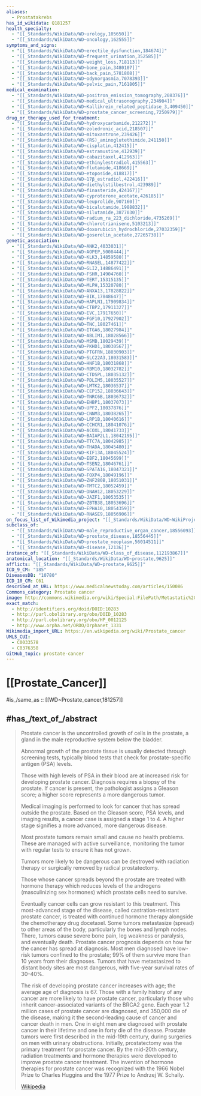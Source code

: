 ```yaml
---
aliases:
  - Prostatakrebs
has_id_wikidata: Q181257
health_specialty:
  - "[[_Standards/WikiData/WD~urology,105650]]"
  - "[[_Standards/WikiData/WD~oncology,162555]]"
symptoms_and_signs:
  - "[[_Standards/WikiData/WD~erectile_dysfunction,184674]]"
  - "[[_Standards/WikiData/WD~frequent_urination,352585]]"
  - "[[_Standards/WikiData/WD~weight_loss,718113]]"
  - "[[_Standards/WikiData/WD~bone_pain,3480107]]"
  - "[[_Standards/WikiData/WD~back_pain,5781808]]"
  - "[[_Standards/WikiData/WD~odynorgasmia,7078393]]"
  - "[[_Standards/WikiData/WD~pelvic_pain,7161805]]"
medical_examination:
  - "[[_Standards/WikiData/WD~positron_emission_tomography,208376]]"
  - "[[_Standards/WikiData/WD~medical_ultrasonography,234904]]"
  - "[[_Standards/WikiData/WD~Kallikrein_related_peptidase_3,409450]]"
  - "[[_Standards/WikiData/WD~prostate_cancer_screening,7250979]]"
drug_or_therapy_used_for_treatment:
  - "[[_Standards/WikiData/WD~hydroxycarbamide,212272]]"
  - "[[_Standards/WikiData/WD~zoledronic_acid,218507]]"
  - "[[_Standards/WikiData/WD~mitoxantrone,239426]]"
  - "[[_Standards/WikiData/WD~(RS)_aminoglutethimide,241150]]"
  - "[[_Standards/WikiData/WD~cisplatin,412415]]"
  - "[[_Standards/WikiData/WD~estramustine,412939]]"
  - "[[_Standards/WikiData/WD~cabazitaxel,412963]]"
  - "[[_Standards/WikiData/WD~ethinylestradiol,415563]]"
  - "[[_Standards/WikiData/WD~flutamide,418669]]"
  - "[[_Standards/WikiData/WD~etoposide,418817]]"
  - "[[_Standards/WikiData/WD~17β_estradiol,422416]]"
  - "[[_Standards/WikiData/WD~diethylstilbestrol,423989]]"
  - "[[_Standards/WikiData/WD~finasteride,424167]]"
  - "[[_Standards/WikiData/WD~cyproterone_acetate,426185]]"
  - "[[_Standards/WikiData/WD~leuprolide,907160]]"
  - "[[_Standards/WikiData/WD~bicalutamide,1988832]]"
  - "[[_Standards/WikiData/WD~nilutamide,3877030]]"
  - "[[_Standards/WikiData/WD~radium_ra_223_dichloride,4735269]]"
  - "[[_Standards/WikiData/WD~chlorotrianisene,5103213]]"
  - "[[_Standards/WikiData/WD~doxorubicin_hydrochloride,27032359]]"
  - "[[_Standards/WikiData/WD~goserelin_acetate,27265738]]"
genetic_association:
  - "[[_Standards/WikiData/WD~ANK2,4033031]]"
  - "[[_Standards/WikiData/WD~AOPEP,5008444]]"
  - "[[_Standards/WikiData/WD~KLK3,14859580]]"
  - "[[_Standards/WikiData/WD~RNASEL,14877422]]"
  - "[[_Standards/WikiData/WD~GLI2,14886491]]"
  - "[[_Standards/WikiData/WD~FSHR,14904760]]"
  - "[[_Standards/WikiData/WD~TERT,15315135]]"
  - "[[_Standards/WikiData/WD~MLPH,15320780]]"
  - "[[_Standards/WikiData/WD~ANXA13,17828822]]"
  - "[[_Standards/WikiData/WD~BIK,17848647]]"
  - "[[_Standards/WikiData/WD~HAPLN1,17909834]]"
  - "[[_Standards/WikiData/WD~CTBP2,17911327]]"
  - "[[_Standards/WikiData/WD~EVC,17917650]]"
  - "[[_Standards/WikiData/WD~FGF10,17927902]]"
  - "[[_Standards/WikiData/WD~TNC,18027461]]"
  - "[[_Standards/WikiData/WD~ITGA6,18027984]]"
  - "[[_Standards/WikiData/WD~ABLIM1,18028566]]"
  - "[[_Standards/WikiData/WD~MSMB,18029439]]"
  - "[[_Standards/WikiData/WD~PKHD1,18030567]]"
  - "[[_Standards/WikiData/WD~PTGFRN,18030903]]"
  - "[[_Standards/WikiData/WD~SLC22A3,18031583]]"
  - "[[_Standards/WikiData/WD~HNF1B,18031868]]"
  - "[[_Standards/WikiData/WD~RBM10,18032782]]"
  - "[[_Standards/WikiData/WD~CTDSPL,18035132]]"
  - "[[_Standards/WikiData/WD~PDLIM5,18035527]]"
  - "[[_Standards/WikiData/WD~LMTK2,18036537]]"
  - "[[_Standards/WikiData/WD~CEP152,18036643]]"
  - "[[_Standards/WikiData/WD~TNRC6B,18036732]]"
  - "[[_Standards/WikiData/WD~EHBP1,18037073]]"
  - "[[_Standards/WikiData/WD~UPF2,18037876]]"
  - "[[_Standards/WikiData/WD~CNNM3,18038265]]"
  - "[[_Standards/WikiData/WD~LRP1B,18040616]]"
  - "[[_Standards/WikiData/WD~CCHCR1,18041076]]"
  - "[[_Standards/WikiData/WD~ACOXL,18041733]]"
  - "[[_Standards/WikiData/WD~BAIAP2L1,18042195]]"
  - "[[_Standards/WikiData/WD~TTC7A,18042985]]"
  - "[[_Standards/WikiData/WD~THADA,18045480]]"
  - "[[_Standards/WikiData/WD~KIF13A,18045524]]"
  - "[[_Standards/WikiData/WD~EBF2,18045699]]"
  - "[[_Standards/WikiData/WD~TSEN2,18046761]]"
  - "[[_Standards/WikiData/WD~SPATA16,18047321]]"
  - "[[_Standards/WikiData/WD~FOXP4,18049196]]"
  - "[[_Standards/WikiData/WD~ZNF280B,18051031]]"
  - "[[_Standards/WikiData/WD~TMTC2,18052459]]"
  - "[[_Standards/WikiData/WD~DNAH12,18053229]]"
  - "[[_Standards/WikiData/WD~JAZF1,18053535]]"
  - "[[_Standards/WikiData/WD~ZBTB38,18053696]]"
  - "[[_Standards/WikiData/WD~EPHA10,18054359]]"
  - "[[_Standards/WikiData/WD~RNASE9,18056906]]"
on_focus_list_of_Wikimedia_project: "[[_Standards/WikiData/WD~WikiProject_Medicine,4099686]]"
subclass_of:
  - "[[_Standards/WikiData/WD~male_reproductive_organ_cancer,18556093]]"
  - "[[_Standards/WikiData/WD~prostate_disease,18556445]]"
  - "[[_Standards/WikiData/WD~prostate_neoplasm,56014511]]"
  - "[[_Standards/WikiData/WD~disease,12136]]"
instance_of: "[[_Standards/WikiData/WD~class_of_disease,112193867]]"
anatomical_location: "[[_Standards/WikiData/WD~prostate,9625]]"
afflicts: "[[_Standards/WikiData/WD~prostate,9625]]"
ICD_9_CM: "185"
DiseasesDB: "10780"
ICD_10_CM: C61
described_at_URL: https://www.medicalnewstoday.com/articles/150086
Commons_category: Prostate cancer
image: http://commons.wikimedia.org/wiki/Special:FilePath/Metastatic%20prostatic%20adenocarcinoma%20Case%20167%20%285478497747%29.jpg
exact_match:
  - http://identifiers.org/doid/DOID:10283
  - http://purl.obolibrary.org/obo/DOID_10283
  - http://purl.obolibrary.org/obo/HP_0012125
  - http://www.orpha.net/ORDO/Orphanet_1331
Wikimedia_import_URL: https://en.wikipedia.org/wiki/Prostate_cancer
UMLS_CUI:
  - C0033578
  - C0376358
GitHub_topic: prostate-cancer
---
```


# [[Prostate_Cancer]] 

#is_/same_as :: [[WD~Prostate_cancer,181257]] 

## #has_/text_of_/abstract 

> Prostate cancer is the uncontrolled growth of cells in the prostate, 
> a gland in the male reproductive system below the bladder. 
> 
> Abnormal growth of the prostate tissue is usually detected through screening tests, 
> typically blood tests that check for prostate-specific antigen (PSA) levels. 
> 
> Those with high levels of PSA in their blood are at increased risk for developing prostate cancer. 
> Diagnosis requires a biopsy of the prostate. 
> If cancer is present, the pathologist assigns a Gleason score; 
> a higher score represents a more dangerous tumor. 
> 
> Medical imaging is performed to look for cancer that has spread outside the prostate. 
> Based on the Gleason score, PSA levels, and imaging results, a cancer case is assigned a stage 1 to 4. 
> A higher stage signifies a more advanced, more dangerous disease.
>
> Most prostate tumors remain small and cause no health problems. 
> These are managed with active surveillance, monitoring the tumor 
> with regular tests to ensure it has not grown. 
> 
> Tumors more likely to be dangerous can be destroyed with radiation therapy 
> or surgically removed by radical prostatectomy. 
> 
> Those whose cancer spreads beyond the prostate are treated with hormone therapy 
> which reduces levels of the androgens (masculinizing sex hormones) which prostate cells need to survive. 
> 
> Eventually cancer cells can grow resistant to this treatment. 
> This most-advanced stage of the disease, called castration-resistant prostate cancer, is treated with continued hormone therapy alongside the chemotherapy drug docetaxel. Some tumors metastasize (spread) to other areas of the body, particularly the bones and lymph nodes. There, tumors cause severe bone pain, leg weakness or paralysis, and eventually death. Prostate cancer prognosis depends on how far the cancer has spread at diagnosis. Most men diagnosed have low-risk tumors confined to the prostate; 99% of them survive more than 10 years from their diagnoses. Tumors that have metastasized to distant body sites are most dangerous, with five-year survival rates of 30–40%.
>
> The risk of developing prostate cancer increases with age; the average age of diagnosis is 67. Those with a family history of any cancer are more likely to have prostate cancer, particularly those who inherit cancer-associated variants of the BRCA2 gene. Each year 1.2 million cases of prostate cancer are diagnosed, and 350,000 die of the disease, making it the second-leading cause of cancer and cancer death in men. One in eight men are diagnosed with prostate cancer in their lifetime and one in forty die of the disease. Prostate tumors were first described in the mid-19th century, during surgeries on men with urinary obstructions. Initially, prostatectomy was the primary treatment for prostate cancer. By the mid-20th century, radiation treatments and hormone therapies were developed to improve prostate cancer treatment. The invention of hormone therapies for prostate cancer was recognized with the 1966 Nobel Prize to Charles Huggins and the 1977 Prize to Andrzej W. Schally.
>
> [Wikipedia](https://en.wikipedia.org/wiki/Prostate%20cancer) 

